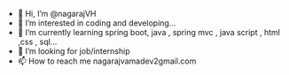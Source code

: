 - 👋 Hi, I’m @nagarajVH
- 👀 I’m interested in coding and developing...
- 🌱 I’m currently learning spring boot, java , spring mvc , java script , html ,css , sql...
- 💞️ I’m looking for job/internship 
- 📫 How to reach me nagarajvamadev2gmail.com

<!---
nagarajVH/nagarajVH is a ✨ special ✨ repository because its `README.md` (this file) appears on your GitHub profile.
You can click the Preview link to take a look at your changes.
--->
